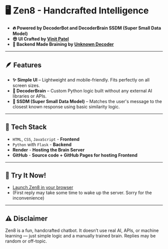 # 🖥️ Zen8 - Handcrafted Intelligence
- **🔥 Powered by DecoderBot and DecoderBrain SSDM (Super Small Data Model)**
- **😎 UI Crafted by [Vinit Patel](https://github.com/vinitpatil-8/)**
- **🧠 Backend Made Braining by [Unknown Decoder](https://github.com/unknowndecoder/)**
---
## 🪶 Features
- **✨ Simple UI** – Lightweight and mobile-friendly. Fits perfectly on all screen sizes.
- **🤖 DecoderBrain** – Custom Python logic built without any external AI libraries or APIs.
- **🧠 SSDM (Super Small Data Model)** – Matches the user's message to the closest known response using basic similarity logic.
---
## 🔧 Tech Stack
- `HTML`, `CSS`, `JavaScript` - **Frontend**
- `Python` with `Flask` - **Backend**
- **Render** - **Hosting the Brain Server**
- **GitHub** - **Source code + GitHub Pages for hosting Frontend**
---
## 🧪 Try It Now!
- [Launch Zen8 in your browser](https://unknowndecoder.github.io/zen8.ai/)
- (First reply may take some time to wake up the server. Sorry for the inconvenience)
---
## ⚠️ Disclaimer
Zen8 is a fun, handcrafted chatbot. It doesn’t use real AI, APIs, or machine learning — just simple logic and a manually trained brain. Replies may be random or off-topic.
